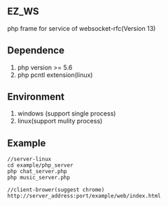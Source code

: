 ## EZ_WS ##
php frame for service of websocket-rfc(Version 13)

## Dependence ##
1. php version >= 5.6
2. php pcntl extension(linux)

## Environment ##
1. windows (support single process)
2. linux(support mulity process)

## Example ##
	//server-linux
    cd example/php_server
    php chat_server.php
    php music_server.php

	//client-brower(suggest chrome)
	http://server_address:port/example/web/index.html
	
